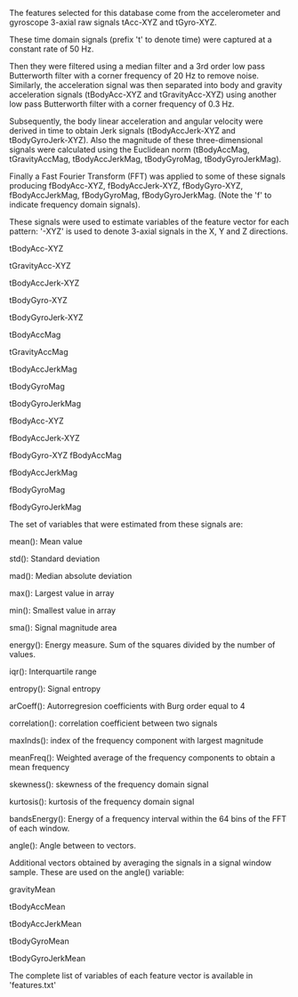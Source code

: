   The features selected for this database come from the accelerometer and gyroscope 3-axial raw signals tAcc-XYZ and tGyro-XYZ.

  These time domain signals (prefix 't' to denote time) were captured at a constant rate of 50 Hz.

  Then they were filtered using a median filter and a 3rd order low pass Butterworth filter with a corner frequency of 20 Hz to remove noise.
  Similarly,
  the acceleration signal was then separated into body and gravity acceleration signals (tBodyAcc-XYZ and tGravityAcc-XYZ) using another low pass Butterworth filter with a corner frequency of 0.3 Hz.

  Subsequently, the body linear acceleration and angular velocity were derived in time to obtain Jerk signals (tBodyAccJerk-XYZ and tBodyGyroJerk-XYZ). Also the magnitude of these three-dimensional signals were calculated using the Euclidean norm (tBodyAccMag, tGravityAccMag, tBodyAccJerkMag, tBodyGyroMag, tBodyGyroJerkMag).

  Finally a Fast Fourier Transform (FFT) was applied to some of these signals producing fBodyAcc-XYZ, fBodyAccJerk-XYZ, fBodyGyro-XYZ, fBodyAccJerkMag, fBodyGyroMag, fBodyGyroJerkMag. (Note the 'f' to indicate frequency domain signals).

  These signals were used to estimate variables of the feature vector for each pattern:
  '-XYZ' is used to denote 3-axial signals in the X, Y and Z directions.

  tBodyAcc-XYZ

  tGravityAcc-XYZ

  tBodyAccJerk-XYZ

  tBodyGyro-XYZ

  tBodyGyroJerk-XYZ

  tBodyAccMag

  tGravityAccMag

  tBodyAccJerkMag

  tBodyGyroMag

  tBodyGyroJerkMag

  fBodyAcc-XYZ

  fBodyAccJerk-XYZ

  fBodyGyro-XYZ
  fBodyAccMag

  fBodyAccJerkMag

  fBodyGyroMag

  fBodyGyroJerkMag


  The set of variables that were estimated from these signals are:

  mean(): Mean value

  std(): Standard deviation

  mad(): Median absolute deviation

  max(): Largest value in array

  min(): Smallest value in array

  sma(): Signal magnitude area

  energy(): Energy measure. Sum of the squares divided by the number of values.

  iqr(): Interquartile range

  entropy(): Signal entropy

  arCoeff(): Autorregresion coefficients with Burg order equal to 4

  correlation(): correlation coefficient between two signals

  maxInds(): index of the frequency component with largest magnitude

  meanFreq(): Weighted average of the frequency components to obtain a mean frequency

  skewness(): skewness of the frequency domain signal

  kurtosis(): kurtosis of the frequency domain signal

  bandsEnergy(): Energy of a frequency interval within the 64 bins of the FFT of each window.

  angle(): Angle between to vectors.


  Additional vectors obtained by averaging the signals in a signal window sample. These are used on the angle() variable:

  gravityMean

  tBodyAccMean

  tBodyAccJerkMean

  tBodyGyroMean

  tBodyGyroJerkMean

  The complete list of variables of each feature vector is available in 'features.txt'
